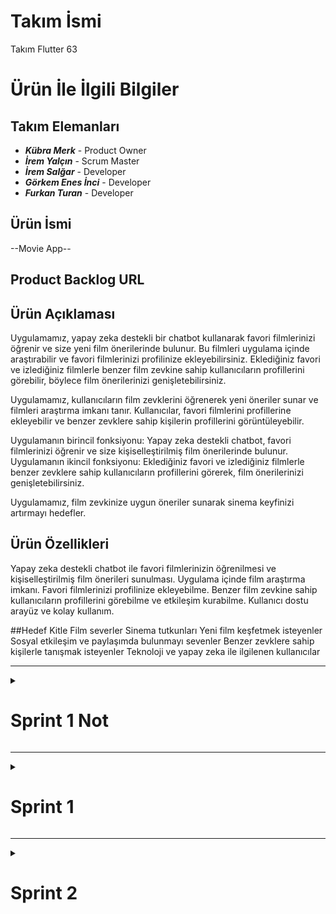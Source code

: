 # **Takım İsmi**

Takım Flutter 63

# Ürün İle İlgili Bilgiler

## Takım Elemanları
- ***Kübra Merk*** - Product Owner 
- ***İrem Yalçın*** - Scrum Master
- ***İrem Salğar*** - Developer
- ***Görkem Enes İnci*** - Developer
- ***Furkan Turan*** - Developer

## Ürün İsmi

--Movie App--

## Product Backlog URL



## Ürün Açıklaması

Uygulamamız, yapay zeka destekli bir chatbot kullanarak favori filmlerinizi öğrenir ve size yeni film önerilerinde bulunur. Bu filmleri uygulama içinde araştırabilir ve favori filmlerinizi profilinize ekleyebilirsiniz. Eklediğiniz favori ve izlediğiniz filmlerle benzer film zevkine sahip kullanıcıların profillerini görebilir, böylece film önerilerinizi genişletebilirsiniz.

Uygulamamız, kullanıcıların film zevklerini öğrenerek yeni öneriler sunar ve filmleri araştırma imkanı tanır. Kullanıcılar, favori filmlerini profillerine ekleyebilir ve benzer zevklere sahip kişilerin profillerini görüntüleyebilir.

Uygulamanın birincil fonksiyonu: Yapay zeka destekli chatbot, favori filmlerinizi öğrenir ve size kişiselleştirilmiş film önerilerinde bulunur.
Uygulamanın ikincil fonksiyonu: Eklediğiniz favori ve izlediğiniz filmlerle benzer zevklere sahip kullanıcıların profillerini görerek, film önerilerinizi genişletebilirsiniz.

Uygulamamız, film zevkinize uygun öneriler sunarak sinema keyfinizi artırmayı hedefler.

## Ürün Özellikleri
Yapay zeka destekli chatbot ile favori filmlerinizin öğrenilmesi ve kişiselleştirilmiş film önerileri sunulması.
Uygulama içinde film araştırma imkanı.
Favori filmlerinizi profilinize ekleyebilme.
Benzer film zevkine sahip kullanıcıların profillerini görebilme ve etkileşim kurabilme.
Kullanıcı dostu arayüz ve kolay kullanım.

##Hedef Kitle
Film severler
Sinema tutkunları
Yeni film keşfetmek isteyenler
Sosyal etkileşim ve paylaşımda bulunmayı sevenler
Benzer zevklere sahip kişilerle tanışmak isteyenler
Teknoloji ve yapay zeka ile ilgilenen kullanıcılar


---

  <details>
    <summary><h1>Sprint 1 Not</h1></summary>


  <details>

-Proje yönetimi için kanban kullanılmasına karar verildi.
-Yapay zeka destekli chatbot ile favori filmlerinizin öğrenilmesi ve kişiselleştirilmiş film önerileri sunulmasına karar verildi.
-Chatbot için Gemini kullanılmasına karar verildi.
-Uygulama içinde film araştırma imkanı sağlamasına karar verildi.
-Favori filmlerinizi profilinize ekleyebilme özelliği eklendi.
-Benzer film zevkine sahip kullanıcıların profillerini görebilme ve etkileşim kurabilme özelliği eklenmesine karar verildi.
-Kullanıcı dostu arayüz ve kolay kullanım imkanı sunulması sağlandı.

  </details>

  </details>

  ---


  <details>
    <summary><h1>Sprint 1</h1></summary>


  <details>




- **Sprint içinde tamamlanması tahmin edilen puan**: 100 Puan


- **Puan tamamlama mantığı**: Toplamda proje boyunca tamamlanması gereken 340 puanlık backlog bulunmaktadır. 3 sprint'e bölündüğünde ilk sprint'in en azından 100 ile başlaması gerektiğine karar verildi.


- **Daily Scrum**:

![13a0885e-12d8-43f9-b614-4a503e026d91](https://github.com/iremsalgar/63/assets/74204825/4f755578-5667-4590-9a60-3cfb6e9fc89a)
![1cb8d475-646c-4dce-b513-d9b75629efa5](https://github.com/iremsalgar/63/assets/74204825/09757a3a-92c1-422e-b40c-4aa1d52a373f)
![21d4c292-2650-48ce-aa5c-65531c2a3063](https://github.com/iremsalgar/63/assets/74204825/62e159f2-c4b9-45f2-b908-d07955d40a16)
![ca83fa2e-5002-4a9a-a1b1-1253b3110841](https://github.com/iremsalgar/63/assets/74204825/5afd9f7c-5a52-4739-97ee-e659715cfba7)
![88e53d39-b924-436f-9417-400c126cfd7b](https://github.com/iremsalgar/63/assets/74204825/8fb90d70-97f0-4605-b38d-6c45ee198fb1)
![dbde9618-a993-4495-976e-d97bc2a6556a](https://github.com/iremsalgar/63/assets/74204825/de4370e7-0c92-4a13-afed-3b441a11e2b4)


- **Sprint board update**: Sprint 1 board screenshot: 
- ![33408372-35f5-4a6f-8bea-45c13e7a5408](https://github.com/iremsalgar/63/assets/74204825/d89d1b53-3825-41c5-881f-377196408f5e)


- **Ürün Durumu**: Ekran görüntüleri:

![4e20fa80-8f9d-432a-80c3-e43bbd560172](https://github.com/iremsalgar/63/assets/74204825/c0726192-c28d-4fe3-88b7-2e4386668870)
![0da68ba0-5df0-491e-a194-882a6cd435e0](https://github.com/iremsalgar/63/assets/74204825/90e96ef3-74f2-482b-b9ad-ba6c7f4c5bb7)
![8eaee885-90de-4d2e-9c09-8a7d54075fd8](https://github.com/iremsalgar/63/assets/74204825/9078f45a-e810-472c-b360-6a92b805a630)
![60b91a42-c03f-48e6-bbb4-c8be2fb98a73](https://github.com/iremsalgar/63/assets/74204825/cf9aa106-1cf4-4112-bd42-5a7a13d019fb)
![7c4d072a-1442-411d-b226-368087c9bae3](https://github.com/iremsalgar/63/assets/74204825/05bb6de2-820d-4939-b122-5a2d18d0d61f)
![095142b2-6a80-4654-b777-f8c1ce89a946](https://github.com/iremsalgar/63/assets/74204825/e42b805a-ec3f-4f3d-80ee-651b36a1fa66)


 **Sprint Review**: 
-Bu sprint için , Navigation Bar ve ChatBot kodlanmıştır.

 **Sprint Retrospective:**
-Müsaitlik durumlarına göre herkese görev atanmışıtr.
-Olası durumlara göre risk planı yapılmıştır.
-Toplantılar için daha uygun saatlere karar verilmiştir.
 


## Product Backlog URL
  </details>

  </details>

  ---



<details>
  <summary><h1>Sprint 2</h1></summary>

  <details>
    <summary><h3>Sprint 2 Not</h3></summary>
    <details>
      - Retrospective toplantısından sonra bir toplantı daha yapılmıştır ve bu toplantı sonucunda tam olarak yapılması gerekenlere detaylıca karar verilmiştir.
      ![toplantı fotik](https://github.com/user-attachments/assets/2a44ab5a-e8f6-46ba-8df3-b6a5ac3f5996)

      **BAŞLIKLARA GÖRE PLANLANAN UYGULAMA ÖZELLİKLERİ**
      - **Profil**:
          - Kullanıcı bilgileri
          - Editleme
          - Profil Resmi Ekleme
          - Uygulama İçi Görsel Paketi Kullanılabilmesi  (tamamlanmamış) 
          - Koleksiyonların Profilde Gözükmesi
          - Arkadaş Ekleme Çıkarma Butonu
          - Mesajlaşma Butonu
          - Favorilerin Kaçta Kaç (27/81) Olduğunu Gösteren Alan (tamamlanmamış)
          - Firebase'e bağlama
          - Ayarlar
          - Dark Mode
      - **ChatBot**:
          - Yapılmış olan ChatBot'un daha nitelikli olması için eğitilmesine karar verildi.
      - **Anasayfa**:
          - Popüler Filmlerin Gözüktüğü Bir Alan
          - Kırmızı Hap Rastgele Dizi Önerisi
          - Mavi Hap Rastgele Film Önerisi
          - Mesajlara Erişme Butonu
          - Film Zevki Uyan Kullanıcıları Gösteren Tablo(tamamlanmamış)
      - **Film Aratma**:
          - Filmleri Aratma
          - Kişileri Aratma
          - Görsel Düzenlilik
          - Favorilere Ekleme
          - Koleksiyona Ekleme
      - **Giriş Ekranı**:
          - Firebase
          - Login Page
          - Register Page
          - Google İle Üye Olma
          - Şifre Politikası(tamamlanmamış)
          - Kullanıcı Rıza Metni(tamamlanmamış)
          - UI tasarım
      - **Navbar**
      - **Favoriler**:
          - Poster Görünümü
          - Alfabetik Sıralama
          - Tıklandığında Detayları Gösteren Açılır Ekran
    </details>
  </details>

  - **Sprint içinde tamamlanması tahmin edilen puan**: 160 Puan
  - **Puan tamamlama mantığı**: Toplamda proje boyunca tamamlanması gereken 340 puanlık backlog bulunmaktadır. 3 sprint'e bölündüğünde ikinci sprint'in en azından 160 olması gerektiğine karar verildi.

  <details>
    <summary><h3> Sprint 2-Daily Scrum</h3></summary>
    <details>
      ![1](https://github.com/user-attachments/assets/725b5730-ec0f-4939-b6aa-a6f8d21a8fbd)
      ![2](https://github.com/user-attachments/assets/1a39d59c-488e-4095-9821-3df6adca5ba5)
      ![3](https://github.com/user-attachments/assets/6617fe37-5080-404e-a743-1d37f2faf960)
      ![4](https://github.com/user-attachments/assets/73972f3b-4dac-49a9-89bf-d497208ccd68)
      ![5](https://github.com/user-attachments/assets/80718b7d-b1e9-4fa2-95cd-98d407cab9cd)
      ![6](https://github.com/user-attachments/assets/ea89cf20-042c-4043-8a1b-d6453e2a07f2)
      ![7](https://github.com/user-attachments/assets/eccf4086-ae4f-49e9-81f6-12517d7d7c63)
      ![8](https://github.com/user-attachments/assets/9c8f0823-3152-49b7-9d0f-af68c99d8e55)
      ![9](https://github.com/user-attachments/assets/b6ee1024-8199-4371-848b-a07213f73700)
      ![10](https://github.com/user-attachments/assets/daaa2ca6-6762-4c00-8167-95255d6b055f)
      ![11](https://github.com/user-attachments/assets/e9160311-7360-4a43-b5b0-a2d175d55c9c)
      ![12](https://github.com/user-attachments/assets/f7980c9d-5c29-4bf1-8b3b-d8d2de85878f)
      ![13](https://github.com/user-attachments/assets/4ca24e61-9cc4-45ac-80b7-8435a3ecc47f)
      ![14](https://github.com/user-attachments/assets/7fb2cc11-a923-47bb-b105-be86b5f80dd4)
    </details>
  </details>

  <details>
    <summary><h3> Sprint 2-Board Screenshot</h3></summary>
    <details>
      Sprint board screenshotları:
      ![kanban](https://github.com/user-attachments/assets/dab9d0d4-b39d-4264-889b-5b05cc357e31)
    </details>
  </details>

  <details>
    <summary><h3> Sprint 2-Ürün Durumu Screenshot</h3></summary>
    <details>
      - **Ürün Durumu**: Ekran görüntüleri:
    </details>
  </details>

  <details>
    <summary><h3> Sprint 2-Review</h3></summary>
    <details>
      - **Sprint Review**:
    </details>
  </details>

  <details>
    <summary><h3> Sprint 2-Retrospective</h3></summary>
    <details>
      - **Sprint 2 Retrospective**:
    </details>
  </details>

</details>
